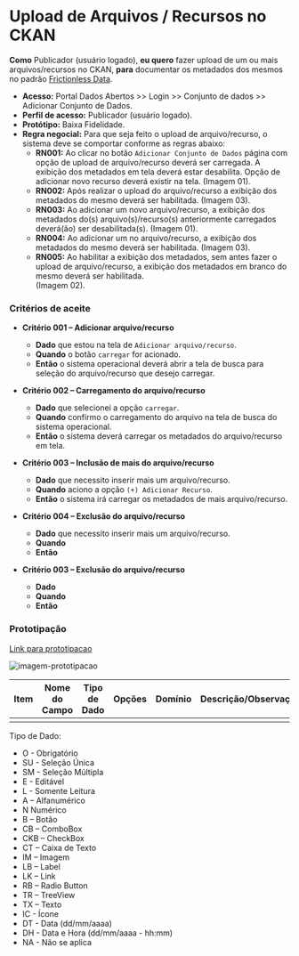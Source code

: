 # Upload de Arquivos / Recursos no CKAN

**Como** Publicador (usuário logado), **eu quero** fazer upload de um ou mais arquivos/recursos no CKAN, **para** documentar os metadados dos mesmos no padrão [Frictionless Data](https://specs.frictionlessdata.io/#overview).

- **Acesso:** Portal Dados Abertos >> Login >> Conjunto de dados >> Adicionar Conjunto de Dados.
- **Perfil de acesso:** Publicador (usuário logado). 
- **Protótipo:** Baixa Fidelidade.
- **Regra negocial:** Para que seja feito o upload de arquivo/recurso, o sistema deve se comportar conforme as regras abaixo:
	- **RN001:** Ao clicar no botão `Adicionar Conjunto de Dados` página com opção de upload de arquivo/recurso deverá ser carregada. 
	A exibição dos metadados em tela deverá estar desabilita. 
	Opção de adicionar novo recurso deverá existir na tela.
	(Imagem 01).	
	- **RN002:** Após realizar o upload do arquivo/recurso a exibição dos metadados do mesmo deverá ser habilitada. 
	(Imagem 03).	
	- **RN003:** Ao adicionar um novo arquivo/recurso, a exibição dos metadados do(s) arquivo(s)/recurso(s) anteriormente carregados deverá(ão) ser desabilitada(s). 
	(Imagem 01).
	- **RN004:** Ao adicionar um no arquivo/recurso, a exibição dos metadados do mesmo deverá ser habilitada.
	(Imagem 03). 
	- **RN005:** Ao habilitar a exibição dos metadados, sem antes fazer o upload de arquivo/recurso, a exibição dos metadados em branco do mesmo deverá ser habilitada.  
	(Imagem 02).

### Critérios de aceite

- **Critério 001 – Adicionar arquivo/recurso**
	- **Dado** que estou na tela de `Adicionar arquivo/recurso`.
	- **Quando** o botão `carregar` for acionado.
	- **Então** o sistema operacional deverá abrir a tela de busca para seleção do arquivo/recurso que desejo carregar.

- **Critério 002 – Carregamento do arquivo/recurso**
	- **Dado** que selecionei a opção `carregar`.
	- **Quando** confirmo o carregamento do arquivo na tela de busca do sistema operacional.
	- **Então** o sistema deverá carregar os metadados do arquivo/recurso em tela.

- **Critério 003 – Inclusão de mais do arquivo/recurso**
	- **Dado** que necessito inserir mais um arquivo/recurso.
	- **Quando** aciono a opção `(+) Adicionar Recurso`.
	- **Então** o sistema irá carregar os metadados de mais arquivo/recurso.

- **Critério 004 – Exclusão do arquivo/recurso**
	- **Dado** que necessito inserir mais um arquivo/recurso.
	- **Quando**
	- **Então**

- **Critério 003 – Exclusão do arquivo/recurso**
	- **Dado**
	- **Quando**
	- **Então**

### Prototipação

[Link para prototipacao]()

![imagem-prototipacao]()

| Item | Nome do Campo | Tipo de Dado | Opções | Domínio | Descrição/Observações |
|------|---------------|--------------|--------|---------|-----------------------|
|      |               |              |        |         |                       |

Tipo de Dado:

- O - Obrigatório
- SU - Seleção Única
- SM - Seleção Múltipla
- E - Editável
- L - Somente Leitura
- A – Alfanumérico
- N Numérico
- B – Botão
- CB – ComboBox
- CKB – CheckBox
- CT – Caixa de Texto
- IM – Imagem
- LB – Label
- LK – Link
- RB – Radio Button
- TR – TreeView
- TX – Texto
- IC - Ícone
- DT - Data (dd/mm/aaaa)
- DH - Data e Hora (dd/mm/aaaa - hh:mm)
- NA - Não se aplica